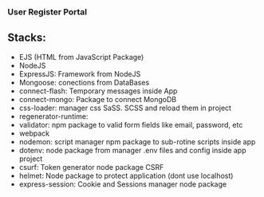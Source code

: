 ### User Register Portal
## Stacks:
- EJS (HTML from JavaScript Package)
- NodeJS
- ExpressJS: Framework from NodeJS
- Mongoose: conections from DataBases
- connect-flash: Temporary messages inside App
- connect-mongo: Package to connect MongoDB
- css-loader: manager css SaSS. SCSS and reload them in project
- regenerator-runtime:
- validator: npm package to valid form fields like email, password, etc
- webpack
- nodemon: script manager npm package to sub-rotine scripts inside app
- dotenv: node package from manager .env files and config inside app project
- csurf:  Token generator node package CSRF
- helmet: Node package to protect application (dont use localhost)
- express-session: Cookie and Sessions manager node package